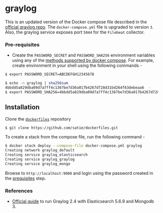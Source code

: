 # graylog
This is an updated version of the Docker compose file described in the [official graylog repo](https://hub.docker.com/r/graylog/graylog/). The `docker-compose.yml` file is upgraded to version `3`. Also, the graylog service exposes port `5044` for the `Filebeat` collector.

### Pre-requisites
* Create the `PASSWORD_SECRET` and `PASSWORD_SHA256` environment variables using any of the [methods supported by docker compose](https://docs.docker.com/compose/environment-variables/). For example, create environment in your shell using the following commands -

```bash
$ export PASSWORD_SECRET=ABCDEFGH12345678
```

```bash
$ echo -n graylog | sha256sum
4bbdd5a829dba09d7a7ff4c1367be7d36a017b4267d728d31bd264f63debeaa6  -
$ export PASSWORD_SHA256=4bbdd5a829dba09d7a7ff4c1367be7d36a017b4267d728d31bd264f63debeaa6
```

## Installation
Clone the [`dockerfiles`](https://github.com/satie/dockerfiles.git) repository

```bash
$ git clone https://github.com/satie/dockerfiles.git
```

To create a stack from the compose file, run the following command - 

```bash
$ docker stack deploy --compose-file docker-compose.yml graylog
Creating network graylog_default
Creating service graylog_elasticsearch
Creating service graylog_graylog
Creating service graylog_mongo
```

Browse to `http://localhost:9000` and login using the password created in the [prequisites](#prequisites) step.

### References
* [Official guide](https://hub.docker.com/r/graylog/graylog/) to run Graylog 2.4 with Elasticsearch 5.6.9 and Mongodb 3.